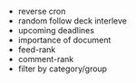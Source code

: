 - reverse cron
- random follow deck interleve
- upcoming deadlines
- importance of document
- feed-rank
- comment-rank
- filter by category/group
